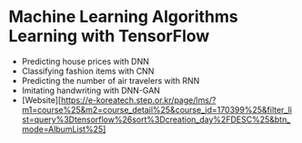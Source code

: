 # Machine Learning Algorithms Learning with TensorFlow

* Predicting house prices with DNN
* Classifying fashion items with CNN
* Predicting the number of air travelers with RNN
* Imitating handwriting with DNN-GAN
* [Website][https://e-koreatech.step.or.kr/page/lms/?m1=course%25&m2=course_detail%25&course_id=170399%25&filter_list=query%3Dtensorflow%26sort%3Dcreation_day%2FDESC%25&btn_mode=AlbumList%25]
